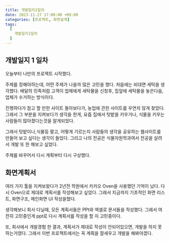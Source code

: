 ```yaml
---
title: 개발일지1일차
date: 2023-11-27 17:00:00 +09:00
categories: [프로젝트, 화면설계]
tags:
  [
    개발일지1일차
  ]
---
```




## 개발일지 1 일차
<p>오늘부터 나만의 프로젝트 시작했다. </p>

<p>주제를 정해야하는데, 어떤 주제가 나을까 많은 고민을 했다. 처음에는 비대면 세탁을 생각했다. 배달의 민족처럼 고객이 업체에게 세탁물을 신청후, 집앞에 세탁물을 놓은다음, 업체가 수거하는 방식이다.</p>

<p>진행하다가 참고 할 만한 사이트 돌아보다가, 농업에 관한 사이트를 우연치 않게 찾았다. 그래서 그 부분을 지켜보다가 생각을 한게, 요즘 집에서 텃밭을 키우거나, 식물을 키우는 사람들이 많아졌다는것을 알게되었다.</p>

<p>그래서 텃밭이나,식물등 팔고, 어떻게 기르는지 사람들의 생각을 공유하는 웹사이트를 만들어 보고 싶다는 생각이 들었다. 그리고 나의 전공은 식물자원학과여서 전공을 살려서 개발 또 한 해보고 싶었다.</p>

<p>주제를 바꾸어서 다시 계획부터 다시 구상했다. </p>

## 화면계획서 
<p>여러 가지 툴을 지켜보왔다가 2년전 학원에서 카카오 Oven을 사용했던 기억이 났다. 다시 Oven으로 제대로 계획서를 작성해보고 싶었다. 그래서 지금까지 기초적인 화면 리스트, 화면구조, 메인화면 UI 작성을했다.</p>
<p>생각해보니 회사 다닐때, 모든 계획서들은 PPt와 엑셀로 문서들을 작성했다. 그래서 여전히 고민중인게 ppt로 다시 계획서를 작성을 할 지 고민중이다.</p>
<p>또, 회사에서 개발경험 한 결과, 계획서가 제대로 작성이 안되어있으면, 개발을 하지 못하는거였다. 그래서 이번 프로젝트에서는 꼭 계획을 잘세우고 개발을 해봐야겠다.</p>



